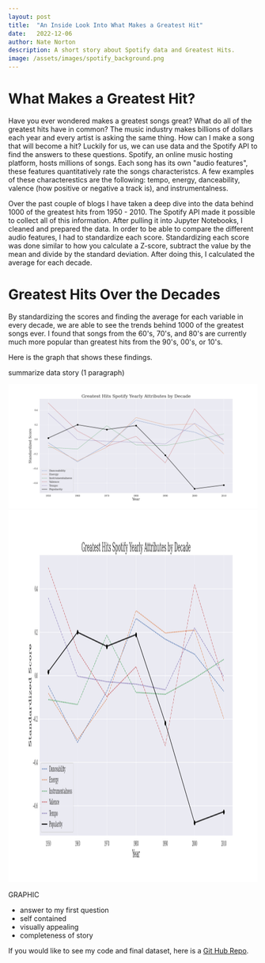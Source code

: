 ```yaml
---
layout: post
title:  "An Inside Look Into What Makes a Greatest Hit"
date:   2022-12-06
author: Nate Norton
description: A short story about Spotify data and Greatest Hits.
image: /assets/images/spotify_background.png
---
```


# What Makes a Greatest Hit?

Have you ever wondered makes a greatest songs great? What do all of the greatest hits have in common? The music industry makes billions of dollars each year and every artist is asking the same thing. How can I make a song that will become a hit? Luckily for us, we can use data and the Spotify API to find the answers to these questions. Spotify, an online music hosting platform, hosts millions of songs. Each song has its own "audio features", these features quantitatively rate the songs characteristcs. A few examples of these characterestics are the following: tempo, energy, danceability, valence (how positive or negative a track is), and instrumentalness.

Over the past couple of blogs I have taken a deep dive into the data behind 1000 of the greatest hits from 1950 - 2010. The Spotify API made it possible to collect all of this information. After pulling it into Jupyter Notebooks, I cleaned and prepared the data. In order to be able to compare the different audio features, I had to standardize each score. Standardizing each score was done similar to how you calculate a Z-score, subtract the value by the mean and divide by the standard deviation. After doing this, I calculated the average for each decade.

# Greatest Hits Over the Decades

By standardizing the scores and finding the average for each variable in every decade, we are able to see the trends behind 1000 of the greatest songs ever. I found that songs from the 60's, 70's, and 80's are currently much more popular than greatest hits from the 90's, 00's, or 10's.

Here is the graph that shows these findings. 

summarize data story (1 paragraph)

![Figure](https://raw.githubusercontent.com/nate-norton/stat386-projects/main/assets/images/data_story.png)  
<img src="https://raw.githubusercontent.com/nate-norton/stat386-projects/main/assets/images/data_story.png" width="1500" height="750">

GRAPHIC
- answer to my first question
- self contained
- visually appealing
- completeness of story

If you would like to see my code and final dataset, here is a [Git Hub Repo](https://github.com/nate-norton/Spotify-API-Repo).
